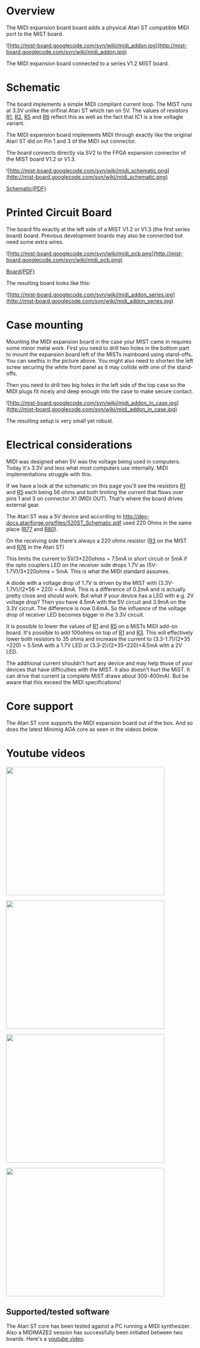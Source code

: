 # Overview #

The MIDI expansion board board adds a physical Atari ST compatible MIDI port to the MIST board.

![http://mist-board.googlecode.com/svn/wiki/midi_addon.jpg](http://mist-board.googlecode.com/svn/wiki/midi_addon.jpg)

The MIDI expansion board connected to a series V1.2 MIST board.

# Schematic #

The board implements a simple MIDI compliant current loop. The MIST runs at 3.3V unlike the orifinal Atari ST which ran on 5V. The values of resistors [R1](https://code.google.com/p/mist-board/source/detail?r=1), [R2](https://code.google.com/p/mist-board/source/detail?r=2), [R5](https://code.google.com/p/mist-board/source/detail?r=5) and [R6](https://code.google.com/p/mist-board/source/detail?r=6) reflect this as well as the fact that IC1 is a low voltagle variant.

The MIDI expansion board implements MIDI through exactly like the original Atari ST did on Pin 1 and 3 of the MIDI out connector.

The board connects directly via SV2 to the FPGA expansion connector of the MIST board V1.2 or V1.3.

![http://mist-board.googlecode.com/svn/wiki/midi_schematic.png](http://mist-board.googlecode.com/svn/wiki/midi_schematic.png)

[Schematic(PDF)](http://mist-board.googlecode.com/svn/wiki/midi_schematic.pdf)

# Printed Circuit Board #

The board fits exactly at the left side of a MIST V1.2 or V1.3 (the first series board) board. Previous development boards may also be connected but need some extra wires.

![http://mist-board.googlecode.com/svn/wiki/midi_pcb.png](http://mist-board.googlecode.com/svn/wiki/midi_pcb.png)

[Board(PDF)](http://mist-board.googlecode.com/svn/wiki/midi_pcb.pdf)

The resulting board looks like this:

![http://mist-board.googlecode.com/svn/wiki/midi_addon_series.jpg](http://mist-board.googlecode.com/svn/wiki/midi_addon_series.jpg)

# Case mounting #

Mounting the MIDI expansion board in the case your MIST came in requires some minor metal work. First you need to drill two holes in the bottom part to mount the expansion board left of the MISTs mainboard using stand-offs. You can seethis in the picture above. You might also need to shorten the left screw securing the white front panel as it may collide with one of the stand-offs.

Then you need to drill two big holes in the left side of the top case so the MIDI plugs fit nicely and deep enough into the case to make secure contact.

![http://mist-board.googlecode.com/svn/wiki/midi_addon_in_case.jpg](http://mist-board.googlecode.com/svn/wiki/midi_addon_in_case.jpg)

The resulting setup is very small yet robust.

# Electrical considerations #

MIDI was designed when 5V was the voltage being used in computers. Today it's 3.3V and less what most computers use internally. MIDI implementations struggle with this.

If we have a look at the schematic on this page you'll see the resistors [R1](https://code.google.com/p/mist-board/source/detail?r=1) and [R5](https://code.google.com/p/mist-board/source/detail?r=5) each being 56 ohms and both limiting the current that flows over pins 1 and 3 on connector X1 (MIDI OUT). That's where the board drives external gear.

The Atari ST was a 5V device and according to http://dev-docs.atariforge.org/files/520ST_Schematic.pdf used 220 Ohms in the same place ([R77](https://code.google.com/p/mist-board/source/detail?r=77) and [R80](https://code.google.com/p/mist-board/source/detail?r=80)).

On the receiving side there's always a 220 ohms resistor ([R3](https://code.google.com/p/mist-board/source/detail?r=3) on the MIST and [R76](https://code.google.com/p/mist-board/source/detail?r=76) in the Atari ST)

This limits the current to 5V/3\*220ohms = 7.5mA in short circuit or 5mA if the opto couplers LED on the receiver side drops 1.7V as (5V-1.7V)/3\*220ohms = 5mA. This is what the MIDI standard assumes.

A diode with a voltage drop of 1.7V is driven by the MIST with (3.3V-1.7V)/(2\*56 + 220) = 4.8mA. This is a difference of 0.2mA and is actually pretty close and should work. But what if your device has a LED with e.g. 2V voltage drop? Then you have 4.5mA with the 5V circuit and 3.9mA on the 3.3V cicruit. The difference is now 0.6mA. So the influence of the voltage drop of receiver LED becomes bigger in the 3.3V circuit.

It is possible to lower the values of [R1](https://code.google.com/p/mist-board/source/detail?r=1) and [R5](https://code.google.com/p/mist-board/source/detail?r=5) on a MiSTs MIDI add-on board. It's possible to add 100ohms on top of [R1](https://code.google.com/p/mist-board/source/detail?r=1) and [R3](https://code.google.com/p/mist-board/source/detail?r=3). This will effectively lower both resistors to 35 ohms and increase the current to (3.3-1.7)/(2\*35 +220) = 5.5mA with a 1.7V LED or (3.3-2)/(2\*35+220)=4.5mA with a 2V LED.

The additional current shouldn't hurt any device and may help those of your devices that have difficulties with the MIST. It also doesn't hurt the MiST. It can drive that current (a complete MiST draws about 300-400mA). But be aware that this exceed the MIDI specifications!

# Core support #

The Atari ST core supports the MIDI expansion board out of the box. And so does the latest Minimig AGA core as seen in the videos below.

# Youtube videos #

<a href='http://www.youtube.com/watch?feature=player_embedded&v=_VaR5kkiBt8' target='_blank'><img src='http://img.youtube.com/vi/_VaR5kkiBt8/0.jpg' width='425' height=344 /></a>

<a href='http://www.youtube.com/watch?feature=player_embedded&v=phqs-UzhIL4' target='_blank'><img src='http://img.youtube.com/vi/phqs-UzhIL4/0.jpg' width='425' height=344 /></a>

<a href='http://www.youtube.com/watch?feature=player_embedded&v=M6nnBp4Z0YE' target='_blank'><img src='http://img.youtube.com/vi/M6nnBp4Z0YE/0.jpg' width='425' height=344 /></a>

<a href='http://www.youtube.com/watch?feature=player_embedded&v=K-DmpZPaB2g' target='_blank'><img src='http://img.youtube.com/vi/K-DmpZPaB2g/0.jpg' width='425' height=344 /></a>

## Supported/tested software ##

The Atari ST core has been tested against a PC running a MIDI synthesizer. Also a MIDIMAZE2 session has successfully been initiated between two boards. Here's a [youtube video](http://www.youtube.com/watch?v=M6nnBp4Z0YE).
